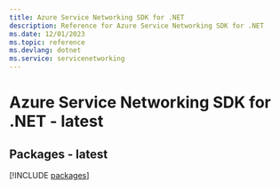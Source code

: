```yaml
---
title: Azure Service Networking SDK for .NET
description: Reference for Azure Service Networking SDK for .NET
ms.date: 12/01/2023
ms.topic: reference
ms.devlang: dotnet
ms.service: servicenetworking
---
```

# Azure Service Networking SDK for .NET - latest
## Packages - latest
[!INCLUDE [packages](service-networking-index.md)]